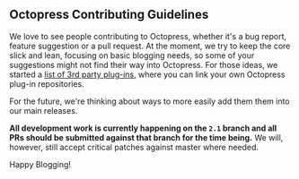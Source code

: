 ## Octopress Contributing Guidelines

We love to see people contributing to Octopress, whether it's a bug report,
feature suggestion or a pull request. At the moment, we try to keep the core
slick and lean, focusing on basic blogging needs, so some of your suggestions
might not find their way into Octopress. For those ideas, we started a
[list of 3rd party plug-ins](https://github.com/imathis/octopress/wiki/3rd-party-plugins),
where you can link your own Octopress plug-in repositories.

For the future, we're thinking about ways to more easily add them them into
our main releases.

**All development work is currently happening on the `2.1` branch and all PRs should be
submitted against that branch for the time being.** We will, however, still accept
critical patches against master where needed.

Happy Blogging!
